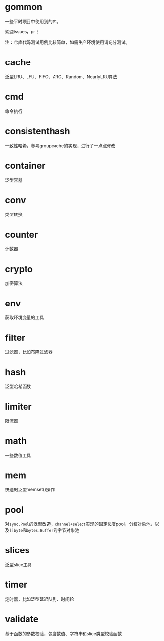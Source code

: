 # gommon
一些平时项目中使用到的库。

欢迎issues，pr！

注：仓库代码测试用例比较简单，如需生产环境使用请充分测试。

# cache
泛型LRU、LFU、FIFO、ARC、Random、NearlyLRU算法

# cmd
命令执行

# consistenthash
一致性哈希，参考groupcache的实现，进行了一点点修改

# container
泛型容器

# conv 
类型转换

# counter
计数器

# crypto
加密算法

# env
获取环境变量的工具

# filter
过滤器，比如布隆过滤器

# hash
泛型哈希函数

# limiter
限流器

# math
一些数值工具

# mem
快速的泛型memset()操作

# pool 
对`sync.Pool`的泛型改造，`channel+select`实现的固定长度pool，分级对象池，以及`[]byte`和`bytes.Buffer`的字节对象池

# slices
泛型slice工具

# timer
定时器，比如泛型延迟队列、时间轮

# validate
基于函数的参数校验，包含数值、字符串和slice类型校验函数




